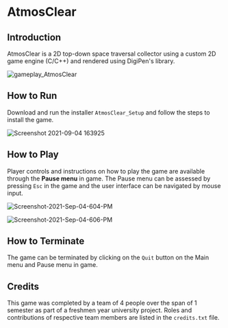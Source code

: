 # AtmosClear

## Introduction

AtmosClear is a 2D top-down space traversal collector using a custom 2D game engine (C/C++) and rendered using DigiPen's library. 

![gameplay_AtmosClear](https://user-images.githubusercontent.com/89937219/132090388-84440da6-3983-41f7-b819-35a1f7690a76.gif)

## How to Run

Download and run the installer `AtmosClear_Setup` and follow the steps to install the game.

![Screenshot 2021-09-04 163925](https://user-images.githubusercontent.com/89937219/132090435-d5b02977-4968-4a23-9bef-da39f77e5b12.png)

## How to Play

Player controls and instructions on how to play the game are available through the **Pause menu** in game. The Pause menu can be assessed by pressing `Esc` in the game and the user interface can be navigated by mouse input.

![Screenshot-2021-Sep-04-604-PM](https://user-images.githubusercontent.com/89937219/132090811-aaed8744-be51-4bea-b34c-77e6cdfffbaa.png)

![Screenshot-2021-Sep-04-606-PM](https://user-images.githubusercontent.com/89937219/132090814-8c1333b0-8d0f-447a-bc13-7770a34f8b0d.png)

## How to Terminate

The game can be terminated by clicking on the `Quit` button on the Main menu and Pause menu in game.

## Credits

This game was completed by a team of 4 people over the span of 1 semester as part of a freshmen year university project. Roles and contributions of respective team members are listed in the `credits.txt` file.
